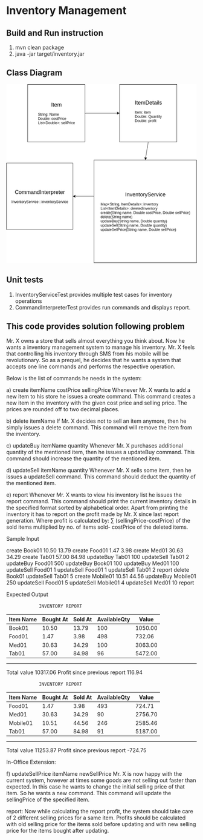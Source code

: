 
# Inventory Management 
## Build and Run instruction
1) mvn clean package
2) java -jar target/inventory.jar 

## Class Diagram
![Class Diagram](https://github.com/kiranjugdar/inventory/blob/master/ClassDiagram.png)

## Unit tests
1) InventoryServiceTest provides multiple test cases for inventory operations
2) CommandInterpreterTest provides run commands and displays report.  

## This code provides solution following problem

Mr. X owns a store that sells almost everything you think about. Now he wants a inventory management system to manage his inventory. Mr. X feels that controlling his inventory through SMS from his mobile will be revolutionary. So as a prequel, he decides that he wants a system that accepts one line commands and performs the respective operation.

Below is the list of commands he needs in the system:
 
a) create itemName costPrice sellingPrice
       	Whenever Mr. X wants to add a new item to his store he issues a create command. This command creates a new item in the inventory with the given cost price and selling price. The prices are rounded off to two decimal places.
 
b) delete itemName
      	If Mr. X decides not to sell an item anymore, then he simply issues a delete command. This command will remove the item from the inventory.
 
c) updateBuy itemName quantity
      	Whenever Mr. X purchases additional quantity of the mentioned item, then he issues a updateBuy command. This command should increase the quantity of the mentioned item.
 
d) updateSell itemName quantity
      	Whenever Mr. X sells some item, then he issues a updateSell command. This command should deduct the quantity of the mentioned item.
 
e) report
      	Whenever Mr. X wants to view his inventory list he issues the report command. This command should print the current inventory details in the specified format sorted by alphabetical order. Apart from printing the inventory it has to report on the profit made by Mr. X since last report generation.
Where profit is calculated by:  ∑ (sellingPrice-costPrice) of the sold items multiplied by no. of items sold- costPrice of the deleted items.

Sample Input

create Book01 10.50 13.79
create Food01 1.47 3.98
create Med01 30.63 34.29
create Tab01 57.00 84.98
updateBuy Tab01 100
updateSell Tab01 2
updateBuy Food01 500
updateBuy Book01 100
updateBuy Med01 100
updateSell Food01 1
updateSell Food01 1
updateSell Tab01 2
report
delete Book01
updateSell Tab01 5
create Mobile01 10.51 44.56
updateBuy Mobile01 250
updateSell Food01 5
updateSell Mobile01 4
updateSell Med01 10
report

Expected Output

              	INVENTORY REPORT
|Item Name 	|Bought At    	|Sold At       	|AvailableQty    	|Value
|--------- 	|---------    	|-------       	|-----------     	|-------
|Book01    	|10.50          	|13.79               	|100    	|1050.00
|Food01     	|1.47           	|3.98               	|498     	|732.06
|Med01     	|30.63          	|34.29               	|100    	|3063.00
|Tab01     	|57.00          	|84.98                	|96    	|5472.00
---------------------------------------------------------------------------
Total value                                                     	10317.06
Profit since previous report                                      	116.94

 
              	INVENTORY REPORT
|Item Name 	|Bought At    	|Sold At  	|AvailableQty    	|Value
|--------- 	|---------    	|-------  	|-----------     	|-------
|Food01          	|1.47      	|3.98       	|493           	|724.71
|Med01          |30.63     	|34.29        	|90          	|2756.70
|Mobile01       	|10.51     	|44.56       	|246          	|2585.46
|Tab01          	|57.00     	|84.98        	|91          	|5187.00
---------------------------------------------------------------------------
Total value                                                   	11253.87
Profit since previous report                                   	-724.75

In-Office Extension:
 
f) updateSellPrice itemName newSellPrice
      	Mr. X is now happy with the current system, however at times some goods are not selling out faster than expected. In this case he wants to change the initial selling price of that item. So he wants a new command. This command will update the sellingPrice of the specified item.
 
report:
      	Now while calculating the report profit, the system should take care of 2 different selling prices for a same item. Profits should be calculated with old selling price for the items sold before updating and with new selling price for the items bought after updating.

